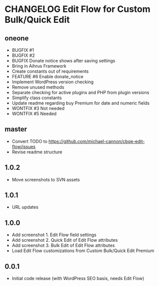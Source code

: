 # CHANGELOG Edit Flow for Custom Bulk/Quick Edit

## oneone
* BUGFIX #1
* BUGFIX #2
* BUGFIX Donate notice shows after saving settings
* Bring in Aihrus Framework
* Create constants out of requirements
* FEATURE #6 Enable donate_notice
* Implement WordPress version checking
* Remove unused methods
* Separate checking for active plugins and PHP from plugin versions
* Simplify class constants
* Update readme regarding buy Premium for date and numeric fields
* WONTFIX #3 Not needed
* WONTFIX #5 Needed

## master
* Convert TODO to https://github.com/michael-cannon/cbqe-edit-flow/issues
* Revise readme structure

## 1.0.2
* Move screenshots to SVN assets

## 1.0.1
* URL updates

## 1.0.0
* Add screenshot 1. Edit Flow field settings
* Add screenshot 2. Quick Edit of Edit Flow attributes
* Add screenshot 3. Bulk Edit of Edit Flow attributes
* Load Edit Flow customizations from Custom Bulk/Quick Edit Premium

## 0.0.1
* Initial code release (with WordPress SEO basis, needs Edit Flow)